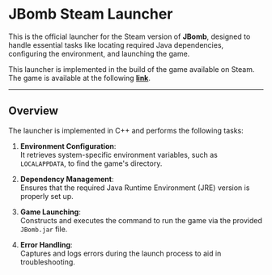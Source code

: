 # JBomb Steam Launcher

This is the official launcher for the Steam version of **JBomb**, designed to handle essential tasks like locating required Java dependencies, configuring the environment, and launching the game.

This launcher is implemented in the build of the game available on Steam. The game is available at the following **[link](https://store.steampowered.com/app/3368640/JBomb/)**.

---

## Overview

The launcher is implemented in C++ and performs the following tasks:

1. **Environment Configuration**:  
   It retrieves system-specific environment variables, such as `LOCALAPPDATA`, to find the game's directory.

2. **Dependency Management**:  
   Ensures that the required Java Runtime Environment (JRE) version is properly set up.

3. **Game Launching**:  
   Constructs and executes the command to run the game via the provided `JBomb.jar` file.

4. **Error Handling**:  
   Captures and logs errors during the launch process to aid in troubleshooting.
